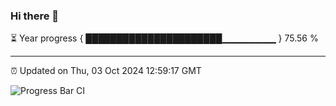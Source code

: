 ### Hi there 👋

⏳ Year progress { ██████████████████████▁▁▁▁▁▁▁▁ } 75.56 %

---

⏰ Updated on Thu, 03 Oct 2024 12:59:17 GMT

![Progress Bar CI](https://github.com/IshwaranRudhara/GIT-ACTION/workflows/Progress%20Bar%20CI/badge.svg)
